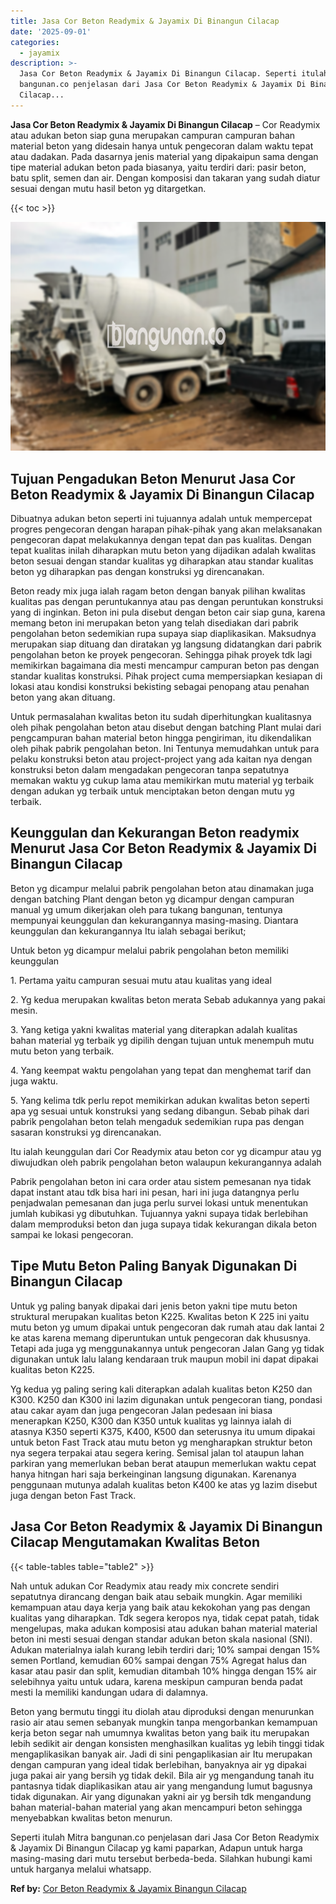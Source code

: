```yaml
---
title: Jasa Cor Beton Readymix & Jayamix Di Binangun Cilacap
date: '2025-09-01'
categories:
  - jayamix
description: >-
  Jasa Cor Beton Readymix & Jayamix Di Binangun Cilacap. Seperti itulah Mitra
  bangunan.co penjelasan dari Jasa Cor Beton Readymix & Jayamix Di Binangun
  Cilacap...
---
```


**Jasa Cor Beton Readymix & Jayamix Di Binangun Cilacap** – Cor Readymix atau adukan beton siap guna merupakan campuran campuran bahan material beton yang didesain hanya untuk pengecoran dalam waktu tepat atau dadakan. Pada dasarnya jenis material yang dipakaipun sama dengan tipe material adukan beton pada biasanya, yaitu terdiri dari: pasir beton, batu split, semen dan air. Dengan komposisi dan takaran yang sudah diatur sesuai dengan mutu hasil beton yg ditargetkan.

{{< toc >}}

![Jasa Cor Beton Readymix & Jayamix Di Binangun Cilacap](/images/jasa-cor-readymix-19.png)

## Tujuan Pengadukan Beton Menurut Jasa Cor Beton Readymix & Jayamix Di Binangun Cilacap

Dibuatnya adukan beton seperti ini tujuannya adalah untuk mempercepat progres pengecoran dengan harapan pihak-pihak yang akan melaksanakan pengecoran dapat melakukannya dengan tepat dan pas kualitas. Dengan tepat kualitas inilah diharapkan mutu beton yang dijadikan adalah kwalitas beton sesuai dengan standar kualitas yg diharapkan atau standar kualitas beton yg diharapkan pas dengan konstruksi yg direncanakan.

Beton ready mix juga ialah ragam beton dengan banyak pilihan kwalitas kualitas pas dengan peruntukannya atau pas dengan peruntukan konstruksi yang di inginkan. Beton ini pula disebut dengan beton cair siap guna, karena memang beton ini merupakan beton yang telah disediakan dari pabrik pengolahan beton sedemikian rupa supaya siap diaplikasikan. Maksudnya merupakan siap dituang dan diratakan yg langsung didatangkan dari pabrik pengolahan beton ke proyek pengecoran. Sehingga pihak proyek tdk lagi memikirkan bagaimana dia mesti mencampur campuran beton pas dengan standar kualitas konstruksi. Pihak project cuma mempersiapkan kesiapan di lokasi atau kondisi konstruksi bekisting sebagai penopang atau penahan beton yang akan dituang.

Untuk permasalahan kwalitas beton itu sudah diperhitungkan kualitasnya oleh pihak pengolahan beton atau disebut dengan batching Plant mulai dari pengcampuran bahan material beton hingga pengiriman, itu dikendalikan oleh pihak pabrik pengolahan beton. Ini Tentunya memudahkan untuk para pelaku konstruksi beton atau project-project yang ada kaitan nya dengan konstruksi beton dalam mengadakan pengecoran tanpa sepatutnya memakan waktu yg cukup lama atau memikirkan mutu material yg terbaik dengan adukan yg terbaik untuk menciptakan beton dengan mutu yg terbaik.

## Keunggulan dan Kekurangan Beton readymix Menurut Jasa Cor Beton Readymix & Jayamix Di Binangun Cilacap

Beton yg dicampur melalui pabrik pengolahan beton atau dinamakan juga dengan batching Plant dengan beton yg dicampur dengan campuran manual yg umum dikerjakan oleh para tukang bangunan, tentunya mempunyai keunggulan dan kekurangannya masing-masing. Diantara keunggulan dan kekurangannya Itu ialah sebagai berikut;

Untuk beton yg dicampur melalui pabrik pengolahan beton memiliki keunggulan

1\. Pertama yaitu campuran sesuai mutu atau kualitas yang ideal

2\. Yg kedua merupakan kwalitas beton merata Sebab adukannya yang pakai mesin.

3\. Yang ketiga yakni kwalitas material yang diterapkan adalah kualitas bahan material yg terbaik yg dipilih dengan tujuan untuk menempuh mutu mutu beton yang terbaik.

4\. Yang keempat waktu pengolahan yang tepat dan menghemat tarif dan juga waktu.

5\. Yang kelima tdk perlu repot memikirkan adukan kwalitas beton seperti apa yg sesuai untuk konstruksi yang sedang dibangun. Sebab pihak dari pabrik pengolahan beton telah mengaduk sedemikian rupa pas dengan sasaran konstruksi yg direncanakan.

Itu ialah keunggulan dari Cor Readymix atau beton cor yg dicampur atau yg diwujudkan oleh pabrik pengolahan beton walaupun kekurangannya adalah

Pabrik pengolahan beton ini cara order atau sistem pemesanan nya tidak dapat instant atau tdk bisa hari ini pesan, hari ini juga datangnya perlu penjadwalan pemesanan dan juga perlu survei lokasi untuk menentukan jumlah kubikasi yg dibutuhkan. Tujuannya yakni supaya tidak berlebihan dalam memproduksi beton dan juga supaya tidak kekurangan dikala beton sampai ke lokasi pengecoran.

## Tipe Mutu Beton Paling Banyak Digunakan Di Binangun Cilacap

Untuk yg paling banyak dipakai dari jenis beton yakni tipe mutu beton struktural merupakan kualitas beton K225. Kwalitas beton K 225 ini yaitu mutu beton yg umum dipakai untuk pengecoran dak rumah atau dak lantai 2 ke atas karena memang diperuntukan untuk pengecoran dak khususnya. Tetapi ada juga yg menggunakannya untuk pengecoran Jalan Gang yg tidak digunakan untuk lalu lalang kendaraan truk maupun mobil ini dapat dipakai kualitas beton K225.

Yg kedua yg paling sering kali diterapkan adalah kualitas beton K250 dan K300. K250 dan K300 ini lazim digunakan untuk pengecoran tiang, pondasi atau cakar ayam dan juga pengecoran Jalan pedesaan ini biasa menerapkan K250, K300 dan K350 untuk kualitas yg lainnya ialah di atasnya K350 seperti K375, K400, K500 dan seterusnya itu umum dipakai untuk beton Fast Track atau mutu beton yg mengharapkan struktur beton nya segera terpakai atau segera kering. Semisal jalan tol ataupun lahan parkiran yang memerlukan beban berat ataupun memerlukan waktu cepat hanya hitngan hari saja berkeinginan langsung digunakan. Karenanya penggunaan mutunya adalah kualitas beton K400 ke atas yg lazim disebut juga dengan beton Fast Track.

## Jasa Cor Beton Readymix & Jayamix Di Binangun Cilacap Mengutamakan Kwalitas Beton

{{< table-tables table="table2" >}}

Nah untuk adukan Cor Readymix atau ready mix concrete sendiri sepatutnya dirancang dengan baik atau sebaik mungkin. Agar memiliki kemampuan atau daya kerja yang baik atau kekokohan yang pas dengan kualitas yang diharapkan. Tdk segera keropos nya, tidak cepat patah, tidak mengelupas, maka adukan komposisi atau adukan bahan material material beton ini mesti sesuai dengan standar adukan beton skala nasional (SNI). Adukan materialnya ialah kurang lebih terdiri dari; 10% sampai dengan 15% semen Portland, kemudian 60% sampai dengan 75% Agregat halus dan kasar atau pasir dan split, kemudian ditambah 10% hingga dengan 15% air selebihnya yaitu untuk udara, karena meskipun campuran benda padat mesti Ia memiliki kandungan udara di dalamnya.

Beton yang bermutu tinggi itu diolah atau diproduksi dengan menurunkan rasio air atau semen sebanyak mungkin tanpa mengorbankan kemampuan kerja beton segar nah umumnya kwalitas beton yang baik itu merupakan lebih sedikit air dengan konsisten menghasilkan kualitas yg lebih tinggi tidak mengaplikasikan banyak air. Jadi di sini pengaplikasian air Itu merupakan dengan campuran yang ideal tidak berlebihan, banyaknya air yg dipakai juga pakai air yang bersih yg tidak dekil. Bila air yg mengandung tanah itu pantasnya tidak diaplikasikan atau air yang mengandung lumut bagusnya tidak digunakan. Air yang digunakan yakni air yg bersih tdk mengandung bahan material-bahan material yang akan mencampuri beton sehingga menyebabkan kwalitas beton menurun.

Seperti itulah Mitra bangunan.co penjelasan dari Jasa Cor Beton Readymix & Jayamix Di Binangun Cilacap yg kami paparkan, Adapun untuk harga masing-masing dari mutu tersebut berbeda-beda. Silahkan hubungi kami untuk harganya melalui whatsapp.

**Ref by:** [Cor Beton Readymix & Jayamix Binangun Cilacap](https://id.wikipedia.org/wiki/Cor)
